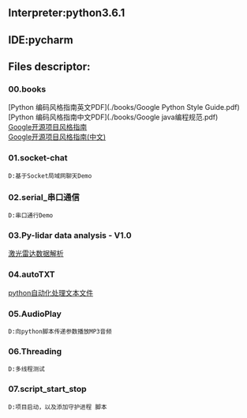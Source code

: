 ## Interpreter:python3.6.1
## IDE:pycharm

## Files descriptor:
### 00.books
   [Python 编码风格指南英文PDF](./books/Google Python Style Guide.pdf) <br>
   [Python 编码风格指南中文PDF](./books/Google java编程规范.pdf) <br>
   [Google开源项目风格指南](https://google.github.io/styleguide/) <br>
   [Google开源项目风格指南(中文)](https://github.com/zh-google-styleguide/zh-google-styleguide) <br>
### 01.socket-chat 
    D:基于Socket局域网聊天Demo

### 02.serial_串口通信 
    D:串口通行Demo

### 03.Py-lidar data analysis - V1.0 
  [激光雷达数据解析](https://blog.csdn.net/qq_21508727/article/details/79839195)

### 04.autoTXT 
  [python自动化处理文本文件](https://blog.csdn.net/qq_21508727/article/details/80357580) 

### 05.AudioPlay 
    D:向python脚本传递参数播放MP3音频

### 06.Threading 
    D:多线程测试

### 07.script_start_stop  
    D:项目启动，以及添加守护进程 脚本

